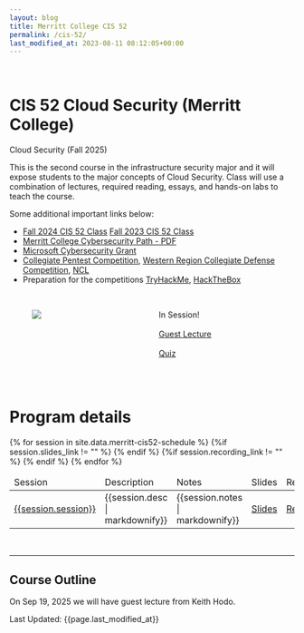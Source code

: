 ```yaml
---
layout: blog
title: Merritt College CIS 52
permalink: /cis-52/
last_modified_at: 2023-08-11 08:12:05+00:00
---
```

<br/>
<h1 class="title">CIS 52 Cloud Security (Merritt College)</h1>

Cloud Security (Fall 2025)

This is the second course in the infrastructure security major and it will expose students to the major concepts of Cloud Security.  Class will use a combination of lectures, required reading, essays, and hands-on labs to teach the course.

Some additional important links below:
- [Fall 2024 CIS 52 Class](/2024-fall-cis-52) [Fall 2023 CIS 52 Class](/2023-fall-cis-52)
- [Merritt College Cybersecurity Path - PDF](/assets/pdf/2024-merritt-career-path.pdf)
- [Microsoft Cybersecurity Grant](https://www.lastmile-ed.org/microsoftcybersecurityscholarship)
- [Collegiate Pentest Competition](https://cp.tc/), [Western Region Collegiate Defense Competition](https://wrccdc.org/), [NCL](https://nationalcyberleague.org/competition)
- Preparation for the competitions [TryHackMe](https://tryhackme.com/), [HackTheBox](https://www.hackthebox.com/)

<br/>
<section>
<div class="container">
    <div class="columns is-multiline is-mobile is-centered">
        <div class="column is-half">
            <figure class="image">
            <img src="{{site.url}}{{site.baseurl}}assets/images/merritt-cis-52.jpg"/>
            </figure>
        </div>
        <div class="column is-half">
        <p class="has-text-left">   
            <div>
                <span class="tag is-danger">In Session!</span>
                <br/> <br/>
                <a class="tag is-info" href="#guestlecture">Guest Lecture</a>
                <br/> <br/>
                <a class="tag is-danger" href="/cis-52-quiz" target="_blank">Quiz</a>
                <br/> <br/>
            </div>
            </p>
        </div>
    </div>
</div>
</section>

<br/>
<h1 class="title">Program details</h1>
<table class="table is-bordered is-striped">
    <thead>
        <td>Session</td><td>Description</td><td>Notes</td><td>Slides</td><td>Recording</td>
    </thead>
    <tbody>
    {% for session in site.data.merritt-cis52-schedule %} 
    <tr>
        <td><a id="{{session.session| url_encode}}" href="#{{session.session | url_encode}}">{{session.session}}</a></td>
        <td>{{session.desc | markdownify}}</td>
        <td>{{session.notes | markdownify}}</td>
        {%if session.slides_link != "" %}
        <td><a href="{{session.slides_link}}" class="tag is-info">Slides</a></td>
        {% endif %}
        {%if session.recording_link != "" %}
        <td><a href="{{session.recording_link}}" class="tag is-info">Recording</a></td>
        {% endif %}
    </tr>
    {% endfor %}
    </tbody>
</table>
<br/>
<hr/>

<h2 id="guestlecture" class="subtitle">Course Outline</h2>
<p> On Sep 19, 2025 we will have guest lecture from Keith Hodo.</p

<hr/>
Last Updated: {{page.last_modified_at}}
